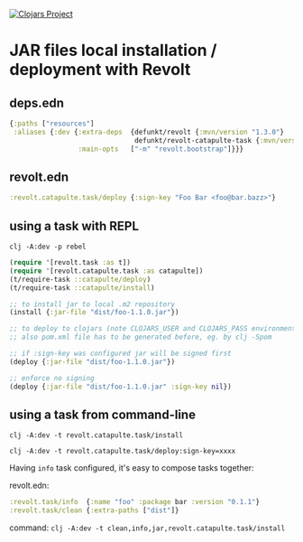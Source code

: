 [![Clojars Project](https://img.shields.io/clojars/v/defunkt/revolt-catapulte-task.svg)](https://clojars.org/defunkt/revolt-catapulte-task)

# JAR files local installation / deployment with Revolt

## deps.edn

``` clojure
{:paths ["resources"]
 :aliases {:dev {:extra-deps  {defunkt/revolt {:mvn/version "1.3.0"}
                               defunkt/revolt-catapulte-task {:mvn/version "0.1.3"}}
                 :main-opts   ["-m" "revolt.bootstrap"]}}}
```

## revolt.edn

``` clojure
:revolt.catapulte.task/deploy {:sign-key "Foo Bar <foo@bar.bazz>"}
```

## using a task with REPL

`clj -A:dev -p rebel`

``` clojure
(require '[revolt.task :as t])
(require '[revolt.catapulte.task :as catapulte])
(t/require-task ::catapulte/deploy)
(t/require-task ::catapulte/install)

;; to install jar to local .m2 repository
(install {:jar-file "dist/foo-1.1.0.jar"})

;; to deploy to clojars (note CLOJARS_USER and CLOJARS_PASS environmental variables need to be set)
;; also pom.xml file has to be generated before, eg. by clj -Spom

;; if :sign-key was configured jar will be signed first
(deploy {:jar-file "dist/foo-1.1.0.jar"})

;; enforce no signing
(deploy {:jar-file "dist/foo-1.1.0.jar" :sign-key nil})
```

## using a task from command-line

`clj -A:dev -t revolt.catapulte.task/install`

`clj -A:dev -t revolt.catapulte.task/deploy:sign-key=xxxx`

Having `info` task configured, it's easy to compose tasks together:

revolt.edn:
``` clojure
:revolt.task/info  {:name "foo" :package bar :version "0.1.1"}
:revolt.task/clean {:extra-paths ["dist"]}
```

command:
`clj -A:dev -t clean,info,jar,revolt.catapulte.task/install`



